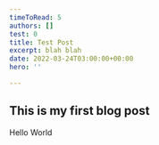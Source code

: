 ```yaml
---
timeToRead: 5
authors: []
test: 0
title: Test Post
excerpt: blah blah
date: 2022-03-24T03:00:00+00:00
hero: ''

---
```

## This is my first blog post

Hello World